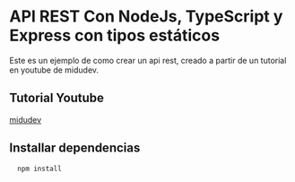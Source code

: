  
# API REST Con NodeJs, TypeScript y Express con tipos estáticos
Este es un ejemplo de como crear un api rest, creado a partir de un tutorial en youtube de midudev.

## Tutorial Youtube  
[midudev](https://www.youtube.com/watch?v=ZpY5KdGQvwI&ab_channel=midudev)  


## Installar dependencias 
~~~javascript  
  npm install 
~~~  
